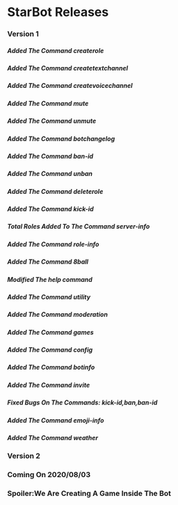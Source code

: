 # StarBot Releases

### Version 1

##### Added The Command createrole
##### Added The Command createtextchannel
##### Added The Command createvoicechannel
##### Added The Command mute
##### Added The Command unmute
##### Added The Command botchangelog
##### Added The Command ban-id
##### Added The Command unban
##### Added The Command deleterole
##### Added The Command kick-id
##### Total Roles Added To The Command server-info
##### Added The Command role-info
##### Added The Command 8ball
##### Modified The help command
##### Added The Command utility
##### Added The Command moderation
##### Added The Command games
##### Added The Command config
##### Added The Command botinfo
##### Added The Command invite
##### Fixed Bugs On The Commands: kick-id,ban,ban-id
##### Added The Command emoji-info
##### Added The Command weather


### Version 2

### Coming On 2020/08/03

### Spoiler:We Are Creating A Game Inside The Bot
